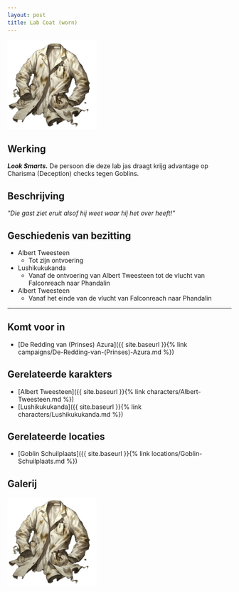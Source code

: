 ```yaml
---
layout: post
title: Lab Coat (worn)
---
```


<img src="../images/Lab Coat (Worn).png" alt="Lab Coat (Worn)" width=200>

## Werking
<b><i>Look Smarts.</i></b> De persoon die deze lab jas draagt krijg advantage op Charisma (Deception) checks tegen Goblins.

## Beschrijving
<i>"Die gast ziet eruit alsof hij weet waar hij het over heeft!"</i>

## Geschiedenis van bezitting
* Albert Tweesteen
  * Tot zijn ontvoering
* Lushikukukanda
  * Vanaf de ontvoering van Albert Tweesteen tot de vlucht van Falconreach naar Phandalin
* Albert Tweesteen
  * Vanaf het einde van de vlucht van Falconreach naar Phandalin

---

## Komt voor in
* [De Redding van (Prinses) Azura]({{ site.baseurl }}{% link campaigns/De-Redding-van-(Prinses)-Azura.md %})

## Gerelateerde karakters
* [Albert Tweesteen]({{ site.baseurl }}{% link characters/Albert-Tweesteen.md %})
* [Lushikukukanda]({{ site.baseurl }}{% link characters/Lushikukukanda.md %})

## Gerelateerde locaties
* [Goblin Schuilplaats]({{ site.baseurl }}{% link locations/Goblin-Schuilplaats.md %})

## Galerij
<img src="../images/Lab Coat (Worn).png" alt="Lab Coat (Worn)" width=200>